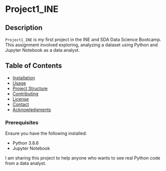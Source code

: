 # Project1_INE

## Description
`Project1_INE` is my first project in the INE and SDA Data Science Bootcamp. This assignment involved exploring, analyzing a dataset using Python and Jupyter Notebook as a data analyst.

## Table of Contents
- [Installation](#installation)
- [Usage](#usage)
- [Project Structure](#project-structure)
- [Contributing](#contributing)
- [License](#license)
- [Contact](#contact)
- [Acknowledgments](#acknowledgments)

### Prerequisites
Ensure you have the following installed:
- Python 3.8.6
- Jupyter Notebook

I am sharing this project to help anyone who wants to see real Python code from a data analyst.
